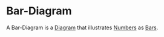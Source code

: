 # Bar-Diagram

A Bar-Diagram is a [Diagram](700021.md) that illustrates [Numbers](60000.md) as [Bars](404.md).